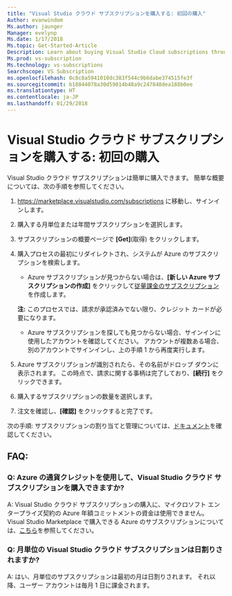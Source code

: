 ```yaml
---
title: "Visual Studio クラウド サブスクリプションを購入する: 初回の購入"
Author: evanwindom
Ms.author: jaunger
Manager: evelynp
Ms.date: 1/17/2018
Ms.topic: Get-Started-Article
Description: Learn about buying Visual Studio Cloud subscriptions through Visual Studio Marketplace
Ms.prod: vs-subscription
Ms.technology: vs-subscriptions
Searchscope: VS Subscription
ms.openlocfilehash: 0c8c8a5941010dc383f544c9b6dabe374515fe3f
ms.sourcegitcommit: b18844078a30d59014b48a9c247848dea188b0ee
ms.translationtype: HT
ms.contentlocale: ja-JP
ms.lasthandoff: 01/29/2018
---
```

# <a name="buying-visual-studio-cloud-subscriptions---making-your-first-purchase"></a>Visual Studio クラウド サブスクリプションを購入する: 初回の購入

Visual Studio クラウド サブスクリプションは簡単に購入できます。  簡単な概要については、次の手順を参照してください。

1.  https://marketplace.visualstudio.com/subscriptions に移動し、サインインします。

2.  購入する月単位または年間サブスクリプションを選択します。

3.  サブスクリプションの概要ページで **[Get]**\(取得\) をクリックします。

4.  購入プロセスの最初にリダイレクトされ、システムが Azure のサブスクリプションを検索します。
    -  Azure サブスクリプションが見つからない場合は、**[新しい Azure サブスクリプションの作成]** をクリックして[従量課金のサブスクリプション](https://azure.microsoft.com/en-us/offers/ms-azr-0003p/)を作成します。

    **注:** このプロセスでは、請求が承認済みでない限り、クレジット カードが必要になります。
    -  Azure サブスクリプションを探しても見つからない場合、サインインに使用したアカウントを確認してください。  アカウントが複数ある場合、別のアカウントでサインインし、上の手順 1 から再度実行します。  

5.  Azure サブスクリプションが識別されたら、その名前がドロップ ダウンに表示されます。   この時点で、請求に関する事柄は完了しており、**[続行]** をクリックできます。

6.  購入するサブスクリプションの数量を選択します。

7.  注文を確認し、**[確認]** をクリックすると完了です。

次の手順: サブスクリプションの割り当てと管理については、[ドキュメント](/visualstudio/subscriptions/)を確認してください。

## <a name="faq"></a>FAQ:
### <a name="q--can-i-use-my-azure-monetary-credits-to-purchase-a-visual-studio-cloud-subscription"></a>Q: Azure の通貨クレジットを使用して、Visual Studio クラウド サブスクリプションを購入できますか?
A: Visual Studio クラウド サブスクリプションの購入に、マイクロソフト エンタープライズ契約の Azure 年額コミットメントの資金は使用できません。  Visual Studio Marketplace で購入できる Azure のサブスクリプションについては、[こちら](/vsts/billing/faq-azure-billing#billing)を参照してください。
### <a name="q--are-the-monthly-visual-studio-cloud-subscriptions-prorated"></a>Q: 月単位の Visual Studio クラウド サブスクリプションは日割りされますか?
A: はい、月単位のサブスクリプションは最初の月は日割りされます。  それ以降、ユーザー アカウントは毎月 1 日に課金されます。
